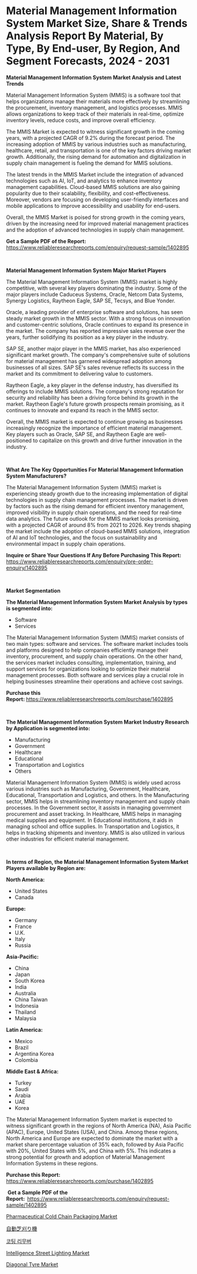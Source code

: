 <p><h1>Material Management Information System Market Size, Share & Trends Analysis Report By Material, By Type, By End-user, By Region, And Segment Forecasts, 2024 - 2031</h1></p><p><strong>Material Management Information System Market Analysis and Latest Trends</strong></p>
<p><p>Material Management Information System (MMIS) is a software tool that helps organizations manage their materials more effectively by streamlining the procurement, inventory management, and logistics processes. MMIS allows organizations to keep track of their materials in real-time, optimize inventory levels, reduce costs, and improve overall efficiency.</p><p>The MMIS Market is expected to witness significant growth in the coming years, with a projected CAGR of 9.2% during the forecast period. The increasing adoption of MMIS by various industries such as manufacturing, healthcare, retail, and transportation is one of the key factors driving market growth. Additionally, the rising demand for automation and digitalization in supply chain management is fueling the demand for MMIS solutions.</p><p>The latest trends in the MMIS Market include the integration of advanced technologies such as AI, IoT, and analytics to enhance inventory management capabilities. Cloud-based MMIS solutions are also gaining popularity due to their scalability, flexibility, and cost-effectiveness. Moreover, vendors are focusing on developing user-friendly interfaces and mobile applications to improve accessibility and usability for end-users.</p><p>Overall, the MMIS Market is poised for strong growth in the coming years, driven by the increasing need for improved material management practices and the adoption of advanced technologies in supply chain management.</p></p>
<p><strong>Get a Sample PDF of the Report:&nbsp;</strong> <a href="https://www.reliableresearchreports.com/enquiry/request-sample/1402895">https://www.reliableresearchreports.com/enquiry/request-sample/1402895</a></p>
<p>&nbsp;</p>
<p><strong>Material Management Information System Major Market Players</strong></p>
<p><p>The Material Management Information System (MMIS) market is highly competitive, with several key players dominating the industry. Some of the major players include Caduceus Systems, Oracle, Netcom Data Systems, Synergy Logistics, Raytheon Eagle, SAP SE, Tecsys, and Blue Yonder.</p><p>Oracle, a leading provider of enterprise software and solutions, has seen steady market growth in the MMIS sector. With a strong focus on innovation and customer-centric solutions, Oracle continues to expand its presence in the market. The company has reported impressive sales revenue over the years, further solidifying its position as a key player in the industry.</p><p>SAP SE, another major player in the MMIS market, has also experienced significant market growth. The company's comprehensive suite of solutions for material management has garnered widespread adoption among businesses of all sizes. SAP SE's sales revenue reflects its success in the market and its commitment to delivering value to customers.</p><p>Raytheon Eagle, a key player in the defense industry, has diversified its offerings to include MMIS solutions. The company's strong reputation for security and reliability has been a driving force behind its growth in the market. Raytheon Eagle's future growth prospects remain promising, as it continues to innovate and expand its reach in the MMIS sector.</p><p>Overall, the MMIS market is expected to continue growing as businesses increasingly recognize the importance of efficient material management. Key players such as Oracle, SAP SE, and Raytheon Eagle are well-positioned to capitalize on this growth and drive further innovation in the industry.</p></p>
<p>&nbsp;</p>
<p><strong>What Are The Key Opportunities For Material Management Information System Manufacturers?</strong></p>
<p><p>The Material Management Information System (MMIS) market is experiencing steady growth due to the increasing implementation of digital technologies in supply chain management processes. The market is driven by factors such as the rising demand for efficient inventory management, improved visibility in supply chain operations, and the need for real-time data analytics. The future outlook for the MMIS market looks promising, with a projected CAGR of around 8% from 2021 to 2026. Key trends shaping the market include the adoption of cloud-based MMIS solutions, integration of AI and IoT technologies, and the focus on sustainability and environmental impact in supply chain operations.</p></p>
<p><strong>Inquire or Share Your Questions If Any Before Purchasing This Report:</strong> <a href="https://www.reliableresearchreports.com/enquiry/pre-order-enquiry/1402895">https://www.reliableresearchreports.com/enquiry/pre-order-enquiry/1402895</a></p>
<p>&nbsp;</p>
<p><strong>Market Segmentation</strong></p>
<p><strong>The Material Management Information System Market Analysis by types is segmented into:</strong></p>
<p><ul><li>Software</li><li>Services</li></ul></p>
<p><p>The Material Management Information System (MMIS) market consists of two main types: software and services. The software market includes tools and platforms designed to help companies efficiently manage their inventory, procurement, and supply chain operations. On the other hand, the services market includes consulting, implementation, training, and support services for organizations looking to optimize their material management processes. Both software and services play a crucial role in helping businesses streamline their operations and achieve cost savings.</p></p>
<p><strong>Purchase this Report:&nbsp;</strong><a href="https://www.reliableresearchreports.com/purchase/1402895">https://www.reliableresearchreports.com/purchase/1402895</a></p>
<p>&nbsp;</p>
<p><strong>The Material Management Information System Market Industry Research by Application is segmented into:</strong></p>
<p><ul><li>Manufacturing</li><li>Government</li><li>Healthcare</li><li>Educational</li><li>Transportation and Logistics</li><li>Others</li></ul></p>
<p><p>Material Management Information System (MMIS) is widely used across various industries such as Manufacturing, Government, Healthcare, Educational, Transportation and Logistics, and others. In the Manufacturing sector, MMIS helps in streamlining inventory management and supply chain processes. In the Government sector, it assists in managing government procurement and asset tracking. In Healthcare, MMIS helps in managing medical supplies and equipment. In Educational institutions, it aids in managing school and office supplies. In Transportation and Logistics, it helps in tracking shipments and inventory. MMIS is also utilized in various other industries for efficient material management.</p></p>
<p>&nbsp;</p>
<p><strong>In terms of Region, the Material Management Information System Market Players available by Region are:</strong></p>
<p>
    <p> <strong> North America: </strong>
        <ul>
            <li>United States</li>
            <li>Canada</li>
        </ul>
        </p> 
    <p> <strong> Europe: </strong>
        <ul>
            <li>Germany</li>
            <li>France</li>
            <li>U.K.</li>
            <li>Italy</li>
            <li>Russia</li>
        </ul>
        </p> 
    <p> <strong> Asia-Pacific: </strong>
        <ul>
            <li>China</li>
            <li>Japan</li>
            <li>South Korea</li>
            <li>India</li>
            <li>Australia</li>
            <li>China Taiwan</li>
            <li>Indonesia</li>
            <li>Thailand</li>
            <li>Malaysia</li>
        </ul>
        </p> 
    <p> <strong> Latin America: </strong>
        <ul>
            <li>Mexico</li>
            <li>Brazil</li>
            <li>Argentina Korea</li>
            <li>Colombia</li>
        </ul>
        </p> 
    <p> <strong> Middle East & Africa: </strong>
        <ul>
            <li>Turkey</li>
            <li>Saudi</li>
            <li>Arabia</li>
            <li>UAE</li>
            <li>Korea</li>
        </ul>
    </p>
    </p>
<p><p>The Material Management Information System market is expected to witness significant growth in the regions of North America (NA), Asia Pacific (APAC), Europe, United States (USA), and China. Among these regions, North America and Europe are expected to dominate the market with a market share percentage valuation of 35% each, followed by Asia Pacific with 20%, United States with 5%, and China with 5%. This indicates a strong potential for growth and adoption of Material Management Information Systems in these regions.</p></p>
<p><strong>Purchase this Report: </strong><a href="https://www.reliableresearchreports.com/purchase/1402895">https://www.reliableresearchreports.com/purchase/1402895</a></p>
<p>&nbsp;<strong>Get a Sample PDF of the Report:&nbsp;&nbsp;</strong><a href="https://www.reliableresearchreports.com/enquiry/request-sample/1402895">https://www.reliableresearchreports.com/enquiry/request-sample/1402895</a></p>
<p><strong></strong></p>
<p><p><a href="https://woozy-pyroraptor-a1f.notion.site/Pharmaceutical-Cold-Chain-Packaging-Market-Size-Furnishes-Valuable-Information-Encompassing-Market-S-cb45c13b1af048f1b0a965f9c2fe91ec">Pharmaceutical Cold Chain Packaging Market</a></p><p><a href="https://medium.com/@zoetazuur/%E8%87%AA%E5%8B%95%E8%8A%9D%E5%88%88%E3%82%8A%E6%A9%9F%E5%B8%82%E5%A0%B4%E3%83%A1%E3%83%88%E3%83%AA%E3%82%AF%E3%82%B9%E3%81%AE%E8%A7%A3%E8%AA%AD-%E5%B8%82%E5%A0%B4%E3%82%B7%E3%82%A7%E3%82%A2-%E3%83%88%E3%83%AC%E3%83%B3%E3%83%89-%E6%88%90%E9%95%B7%E3%83%91%E3%82%BF%E3%83%BC%E3%83%B3-ef2345cc5654">自動芝刈り機</a></p><p><a href="https://medium.com/@tayriedxhylina/%EC%BD%94%ED%8C%85-%EC%A0%9C%EA%B1%B0%EC%A0%9C-%EC%8B%9C%EC%9E%A5-%EB%8F%99%ED%96%A5-%EB%B0%8F-%EC%8B%9C%EC%9E%A5-%EB%B6%84%EC%84%9D%EC%9D%80-2024%EB%85%84%EB%B6%80%ED%84%B0-2031%EB%85%84%EA%B9%8C%EC%A7%80-%EC%98%88%EC%B8%A1%EB%90%A9%EB%8B%88%EB%8B%A4-00bb96d65002">코팅 리무버</a></p><p><a href="https://issuu.com/reportprime-2/docs/intelligence-street-lighting-market-size-2030.pptx">Intelligence Street Lighting Market</a></p><p><a href="https://view.publitas.com/reportprime-1/diagonal-tyre-market-analysis-examines-its-scope-on-growth-opportunities-and-forecasted-trends-spanning-from-2024-to-2031/">Diagonal Tyre Market</a></p></p>